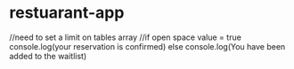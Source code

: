 # restuarant-app

//need to set a limit on tables array
  //if open space value = true console.log(your reservation is confirmed)
  else console.log(You have been added to the waitlist)